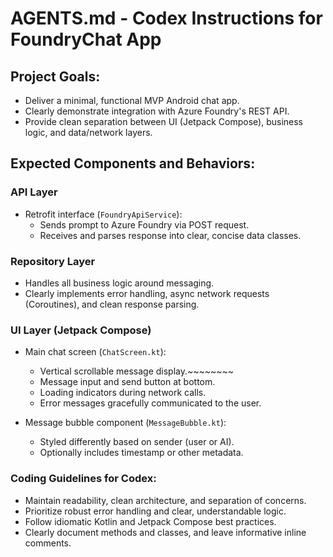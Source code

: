 # AGENTS.md - Codex Instructions for FoundryChat App

## Project Goals:
- Deliver a minimal, functional MVP Android chat app.
- Clearly demonstrate integration with Azure Foundry's REST API.
- Provide clean separation between UI (Jetpack Compose), business logic, and data/network layers.

## Expected Components and Behaviors:

### API Layer
- Retrofit interface (`FoundryApiService`):
    - Sends prompt to Azure Foundry via POST request.
    - Receives and parses response into clear, concise data classes.

### Repository Layer
- Handles all business logic around messaging.
- Clearly implements error handling, async network requests (Coroutines), and clean response parsing.

### UI Layer (Jetpack Compose)
- Main chat screen (`ChatScreen.kt`):
    - Vertical scrollable message display.~~~~~~~~
    - Message input and send button at bottom.
    - Loading indicators during network calls.
    - Error messages gracefully communicated to the user.

- Message bubble component (`MessageBubble.kt`):
    - Styled differently based on sender (user or AI).
    - Optionally includes timestamp or other metadata.

### Coding Guidelines for Codex:
- Maintain readability, clean architecture, and separation of concerns.
- Prioritize robust error handling and clear, understandable logic.
- Follow idiomatic Kotlin and Jetpack Compose best practices.
- Clearly document methods and classes, and leave informative inline comments.